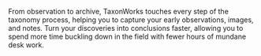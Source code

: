 From observation to archive, TaxonWorks touches every step of the taxonomy process, helping you to capture your early 
observations, images, and notes. Turn your discoveries into conclusions faster, allowing you to spend more time buckling 
down in the field with fewer hours of mundane desk work.
